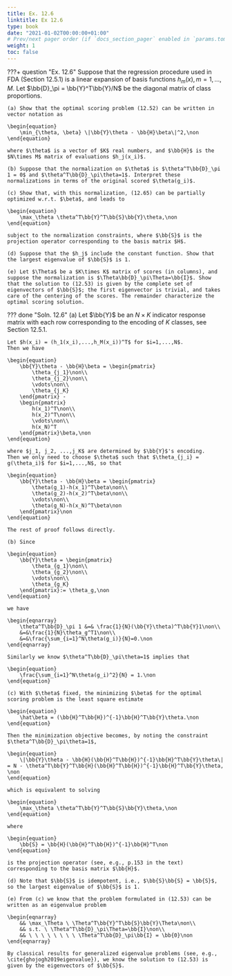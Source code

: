 ```yaml
---
title: Ex. 12.6
linktitle: Ex 12.6
type: book
date: "2021-01-02T00:00:00+01:00"
# Prev/next pager order (if `docs_section_pager` enabled in `params.toml`)
weight: 1
toc: false
---
```


???+ question "Ex. 12.6"
    Suppose that the regression procedure used in FDA (Section 12.5.1) is a linear expansion of basis functions $h_m(x), m=1,...,M$. Let $\bb{D}_\pi = \bb{Y}^T\bb{Y}/N$ be the diagonal matrix of class proportions.

    (a) Show that the optimal scoring problem (12.52) can be written in vector notation as 

    \begin{equation}
        \min_{\theta, \beta} \|\bb{Y}\theta - \bb{H}\beta\|^2,\non
    \end{equation}
    
    where $\theta$ is a vector of $K$ real numbers, and $\bb{H}$ is the $N\times M$ matrix of evaluations $h_j(x_i)$.

    (b) Suppose that the normalization on $\theta$ is $\theta^T\bb{D}_\pi 1 = 0$ and $\theta^T\bb{D}_\pi\theta=1$. Interpret these normalizations in terms of the original scored $\theta(g_i)$.

    (c) Show that, with this normalization, (12.65) can be partially optimized w.r.t. $\beta$, and leads to 
    
    \begin{equation}
        \max_\theta \theta^T\bb{Y}^T\bb{S}\bb{Y}\theta,\non
    \end{equation}
    
    subject to the normalization constraints, where $\bb{S}$ is the projection operator corresponding to the basis matrix $H$.

    (d) Suppose that the $h_j$ include the constant function. Show that the largest eigenvalue of $\bb{S}$ is 1.

    (e) Let $\Theta$ be a $K\times K$ matrix of scores (in columns), and suppose the normalization is $\Theta\bb{D}_\pi\Theta=\bb{I}$. Show that the solution to (12.53) is given by the complete set of eigenvectors of $\bb{S}$; the first eigenvector is trivial, and takes care of the centering of the scores. The remainder characterize the optimal scoring solution.

??? done "Soln. 12.6"
    (a) Let $\bb{Y}$ be an $N\times K$ indicator response matrix with each row corresponding to the encoding of $K$ classes, see Section 12.5.1. 
    
    Let $h(x_i) = (h_1(x_i),...,h_M(x_i))^T$ for $i=1,...,N$.
    Then we have 
    
    \begin{equation}
        \bb{Y}\theta - \bb{H}\beta = \begin{pmatrix}
            \theta_{j_1}\non\\
            \theta_{j_2}\non\\
            \vdots\non\\
            \theta_{j_K}
        \end{pmatrix} - 
        \begin{pmatrix}
            h(x_1)^T\non\\
            h(x_2)^T\non\\
            \vdots\non\\
            h(x_N)^T
        \end{pmatrix}\beta,\non
    \end{equation}
    
    where $j_1, j_2, ...,j_K$ are determined by $\bb{Y}$'s encoding.
    Then we only need to choose $\theta$ such that $\theta_{j_i} = g(\theta_i)$ for $i=1,...,N$, so that 
    
    \begin{equation}
        \bb{Y}\theta - \bb{H}\beta = \begin{pmatrix}
            \theta(g_1)-h(x_1)^T\beta\non\\
            \theta(g_2)-h(x_2)^T\beta\non\\
            \vdots\non\\
            \theta(g_N)-h(x_N)^T\beta\non
        \end{pmatrix}\non
    \end{equation}

    The rest of proof follows directly.
    
    (b) Since 
    
    \begin{equation}
        \bb{Y}\theta = \begin{pmatrix}
            \theta_{g_1}\non\\
            \theta_{g_2}\non\\
            \vdots\non\\
            \theta_{g_K}
        \end{pmatrix}:= \theta_g,\non
    \end{equation}
    
    we have 
    
    \begin{eqnarray}
        \theta^T\bb{D}_\pi 1 &=& \frac{1}{N}(\bb{Y}\theta)^T\bb{Y}1\non\\
        &=&\frac{1}{N}\theta_g^T1\non\\
        &=&\frac{\sum_{i=1}^N\theta(g_i)}{N}=0.\non
    \end{eqnarray}
    
    Similarly we know $\theta^T\bb{D}_\pi\theta=1$ implies that 
    
    \begin{equation}
        \frac{\sum_{i=1}^N\theta(g_i)^2}{N} = 1.\non
    \end{equation}
    
    (c) With $\theta$ fixed, the minimizing $\beta$ for the optimal scoring problem is the least square estimate
    
    \begin{equation}
        \hat\beta = (\bb{H}^T\bb{H})^{-1}\bb{H}^T\bb{Y}\theta.\non
    \end{equation}
    
    Then the minimization objective becomes, by noting the constraint $\theta^T\bb{D}_\pi\theta=1$,
    
    \begin{equation}
        \|\bb{Y}\theta - \bb{H}(\bb{H}^T\bb{H})^{-1}\bb{H}^T\bb{Y}\theta\| = N - \theta^T\bb{Y}^T\bb{H}(\bb{H}^T\bb{H})^{-1}\bb{H}^T\bb{Y}\theta, \non
    \end{equation}
    
    which is equivalent to solving 
    
    \begin{equation}
        \max_\theta \theta^T\bb{Y}^T\bb{S}\bb{Y}\theta,\non
    \end{equation}
    
    where 
    
    \begin{equation}
        \bb{S} = \bb{H}(\bb{H}^T\bb{H})^{-1}\bb{H}^T\non
    \end{equation}
    
    is the projection operator (see, e.g., p.153 in the text) corresponding to the basis matrix $\bb{H}$.
    
    (d) Note that $\bb{S}$ is idempotent, i.e., $\bb{S}\bb{S} = \bb{S}$, so the largest eigenvalue of $\bb{S}$ is 1.
    
    (e) From (c) we know that the problem formulated in (12.53) can be written as an eigenvalue problem
    
    \begin{eqnarray}
        && \max_\Theta \ \Theta^T\bb{Y}^T\bb{S}\bb{Y}\Theta\non\\
        && s.t. \ \Theta^T\bb{D}_\pi\Theta=\bb{I}\non\\
        && \ \ \ \ \ \ \ \ \Theta^T\bb{D}_\pi\bb{I} = \bb{0}\non
    \end{eqnarray}
    
    By classical results for generalized eigenvalue problems (see, e.g., \cite{ghojogh2019eigenvalue}), we know the solution to (12.53) is given by the eigenvectors of $\bb{S}$. 

